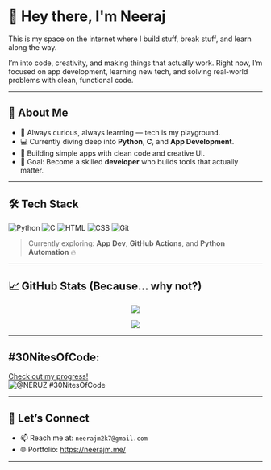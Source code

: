 # 👋 Hey there, I'm Neeraj

This is my space on the internet where I build stuff, break stuff, and learn along the way.

I’m into code, creativity, and making things that actually work. Right now, I’m focused on app development, learning new tech, and solving real-world problems with clean, functional code.

---

## 🚀 About Me
- 🧠 Always curious, always learning — tech is my playground.
- 💻 Currently diving deep into **Python**, **C**, and **App Development**.
- 📱 Building simple apps with clean code and creative UI.
- 🎯 Goal: Become a skilled **developer** who builds tools that actually matter.

---

## 🛠️ Tech Stack
![Python](https://img.shields.io/badge/Python-3776AB?style=for-the-badge&logo=python&logoColor=white)
![C](https://img.shields.io/badge/C-00599C?style=for-the-badge&logo=c&logoColor=white)
![HTML](https://img.shields.io/badge/HTML5-E34F26?style=for-the-badge&logo=html5&logoColor=white)
![CSS](https://img.shields.io/badge/CSS3-1572B6?style=for-the-badge&logo=css3&logoColor=white)
![Git](https://img.shields.io/badge/Git-F05032?style=for-the-badge&logo=git&logoColor=white)

> Currently exploring: **App Dev**, **GitHub Actions**, and **Python Automation** 🔥

---

## 📈 GitHub Stats (Because... why not?)
<p align="center">
  <img src="https://github-readme-stats.vercel.app/api?username=NERUZ-XOD&show_icons=true&theme=radical" />
</p>
<p align="center">
  <img src="https://github-readme-stats.vercel.app/api/top-langs/?username=NERUZ-XOD&layout=compact&theme=dark&count_private=true" />
</p>

---

## #30NitesOfCode:
  [Check out my progress!](https://www.codedex.io/@NERUZ/30-nites-of-code)  
  ![@NERUZ #30NitesOfCode](https://www.codedex.io/api/petStatus?user=NERUZ)

---

## 🤝 Let’s Connect
- 📫 Reach me at: `neerajm2k7@gmail.com`
- 🌐 Portfolio: https://neerajm.me/

---
